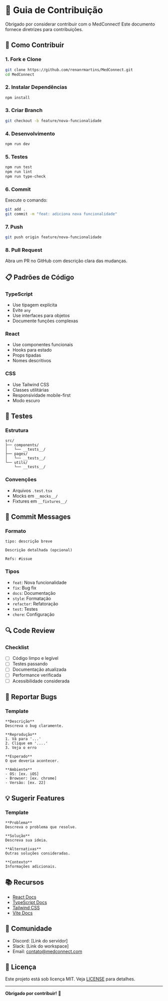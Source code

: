 # 🤝 Guia de Contribuição

Obrigado por considerar contribuir com o MedConnect! Este documento fornece diretrizes para contribuições.

## 🚀 Como Contribuir

### 1. Fork e Clone

```bash
git clone https://github.com/renanrmartins/MedConnect.git
cd MedConnect
```

### 2. Instalar Dependências

```bash
npm install
```

### 3. Criar Branch

```bash
git checkout -b feature/nova-funcionalidade
```

### 4. Desenvolvimento

```bash
npm run dev
```

### 5. Testes

```bash
npm run test
npm run lint
npm run type-check
```

### 6. Commit

 Execute o comando:

```bash
git add .
git commit -m "feat: adiciona nova funcionalidade"
```

### 7. Push

```bash
git push origin feature/nova-funcionalidade
```

### 8. Pull Request

Abra um PR no GitHub com descrição clara das mudanças.

## 📋 Padrões de Código

### TypeScript

- Use tipagem explícita
- Evite `any`
- Use interfaces para objetos
- Documente funções complexas

### React

- Use componentes funcionais
- Hooks para estado
- Props tipadas
- Nomes descritivos

### CSS

- Use Tailwind CSS
- Classes utilitárias
- Responsividade mobile-first
- Modo escuro

## 🧪 Testes

### Estrutura

```
src/
├── components/
│   └── __tests__/
├── pages/
│   └── __tests__/
└── utils/
    └── __tests__/
```

### Convenções

- Arquivos `.test.tsx`
- Mocks em `__mocks__/`
- Fixtures em `__fixtures__/`

## 📝 Commit Messages

### Formato

```
tipo: descrição breve

Descrição detalhada (opcional)

Refs: #issue
```

### Tipos

- `feat`: Nova funcionalidade
- `fix`: Bug fix
- `docs`: Documentação
- `style`: Formatação
- `refactor`: Refatoração
- `test`: Testes
- `chore`: Configuração

## 🔍 Code Review

### Checklist

- [ ] Código limpo e legível
- [ ] Testes passando
- [ ] Documentação atualizada
- [ ] Performance verificada
- [ ] Acessibilidade considerada

## 🐛 Reportar Bugs

### Template

```
**Descrição**
Descreva o bug claramente.

**Reprodução**
1. Vá para '...'
2. Clique em '....'
3. Veja o erro

**Esperado**
O que deveria acontecer.

**Ambiente**
- OS: [ex. iOS]
- Browser: [ex. chrome]
- Versão: [ex. 22]
```

## 💡 Sugerir Features

### Template

```
**Problema**
Descreva o problema que resolve.

**Solução**
Descreva sua ideia.

**Alternativas**
Outras soluções consideradas.

**Contexto**
Informações adicionais.
```

## 📚 Recursos

- [React Docs](https://reactjs.org/)
- [TypeScript Docs](https://www.typescriptlang.org/)
- [Tailwind CSS](https://tailwindcss.com/)
- [Vite Docs](https://vitejs.dev/)

## 🤝 Comunidade

- Discord: [Link do servidor]
- Slack: [Link do workspace]
- Email: contato@medconnect.com

## 📄 Licença

Este projeto está sob licença MIT. Veja [LICENSE](LICENSE) para detalhes.

---

**Obrigado por contribuir!** 🎉
